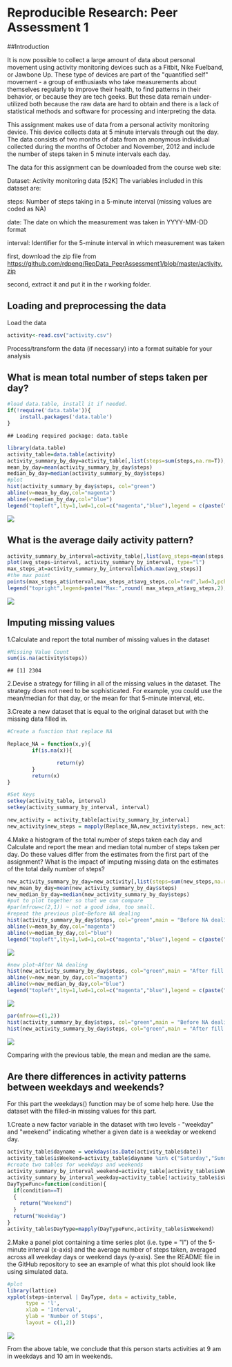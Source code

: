 # Reproducible Research: Peer Assessment 1

##Introduction

It is now possible to collect a large amount of data about personal movement using activity monitoring devices such as a Fitbit, Nike Fuelband, or Jawbone Up. These type of devices are part of the "quantified self" movement - a group of enthusiasts who take measurements about themselves regularly to improve their health, to find patterns in their behavior, or because they are tech geeks. But these data remain under-utilized both because the raw data are hard to obtain and there is a lack of statistical methods and software for processing and interpreting the data.

This assignment makes use of data from a personal activity monitoring device. This device collects data at 5 minute intervals through out the day. The data consists of two months of data from an anonymous individual collected during the months of October and November, 2012 and include the number of steps taken in 5 minute intervals each day.

The data for this assignment can be downloaded from the course web site:

Dataset: Activity monitoring data [52K]
The variables included in this dataset are:

steps: Number of steps taking in a 5-minute interval (missing values are coded as NA)

date: The date on which the measurement was taken in YYYY-MM-DD format

interval: Identifier for the 5-minute interval in which measurement was taken

first, download the zip file from 
https://github.com/rdpeng/RepData_PeerAssessment1/blob/master/activity.zip

second, extract it and put it in the r working folder.

## Loading and preprocessing the data

Load the data

```r
activity<-read.csv("activity.csv")
```
Process/transform the data (if necessary) into a format suitable for your analysis

## What is mean total number of steps taken per day?


```r
#load data.table, install it if needed.
if(!require('data.table')){
    install.packages('data.table')
}
```

```
## Loading required package: data.table
```

```r
library(data.table)
activity_table=data.table(activity)
activity_summary_by_day=activity_table[,list(steps=sum(steps,na.rm=T)),by=date]
mean_by_day=mean(activity_summary_by_day$steps)
median_by_day=median(activity_summary_by_day$steps)
#plot
hist(activity_summary_by_day$steps, col="green")
abline(v=mean_by_day,col="magenta")
abline(v=median_by_day,col="blue")
legend("topleft",lty=1,lwd=1,col=c("magenta","blue"),legend = c(paste("Mean:",round(mean_by_day,1)),paste("Median",median_by_day)))
```

![](PA1_template_files/figure-html/unnamed-chunk-2-1.png) 

## What is the average daily activity pattern?


```r
activity_summary_by_interval=activity_table[,list(avg_steps=mean(steps,na.rm=T)),by=interval]
plot(avg_steps~interval, activity_summary_by_interval, type="l")
max_steps_at=activity_summary_by_interval[which.max(avg_steps)]
#the max point
points(max_steps_at$interval,max_steps_at$avg_steps,col="red",lwd=3,pch=2)
legend("topright",legend=paste("Max:",round( max_steps_at$avg_steps,2),"(internal:",max_steps_at$interval,")"),col=c("red"),pch=2)
```

![](PA1_template_files/figure-html/unnamed-chunk-3-1.png) 

## Imputing missing values
1.Calculate and report the total number of missing values in the dataset

```r
#Missing Value Count
sum(is.na(activity$steps))
```

```
## [1] 2304
```
2.Devise a strategy for filling in all of the missing values in the dataset. The strategy does not need to be sophisticated. For example, you could use the mean/median for that day, or the mean for that 5-minute interval, etc.

3.Create a new dataset that is equal to the original dataset but with the missing data filled in.


```r
#Create a function that replace NA

Replace_NA = function(x,y){
        if(is.na(x)){

                return(y)
        }
        return(x)
}

#Set Keys
setkey(activity_table, interval)
setkey(activity_summary_by_interval, interval)

new_activity = activity_table[activity_summary_by_interval]
new_activity$new_steps = mapply(Replace_NA,new_activity$steps, new_activity$avg_steps)
```
4.Make a histogram of the total number of steps taken each day and Calculate and report the mean and median total number of steps taken per day. Do these values differ from the estimates from the first part of the assignment? What is the impact of imputing missing data on the estimates of the total daily number of steps?


```r
new_activity_summary_by_day=new_activity[,list(steps=sum(new_steps,na.rm=T)),by=date]
new_mean_by_day=mean(new_activity_summary_by_day$steps)
new_median_by_day=median(new_activity_summary_by_day$steps)
#put to plot together so that we can compare
#par(mfrow=c(2,1)) ~ not a good idea, too small.
#repeat the previous plot~Before NA dealing
hist(activity_summary_by_day$steps, col="green",main = "Before NA dealing")
abline(v=mean_by_day,col="magenta")
abline(v=median_by_day,col="blue")
legend("topleft",lty=1,lwd=1,col=c("magenta","blue"),legend = c(paste("Mean:",round(mean_by_day,1)),paste("Median",median_by_day)))
```

![](PA1_template_files/figure-html/unnamed-chunk-6-1.png) 

```r
#new plot~After NA dealing
hist(new_activity_summary_by_day$steps, col="green",main = "After fill value in NA")
abline(v=new_mean_by_day,col="magenta")
abline(v=new_median_by_day,col="blue")
legend("topleft",lty=1,lwd=1,col=c("magenta","blue"),legend = c(paste("Mean:",round(new_mean_by_day,1)),paste("Median",round(new_median_by_day))))
```

![](PA1_template_files/figure-html/unnamed-chunk-6-2.png) 

```r
par(mfrow=c(1,2))
hist(activity_summary_by_day$steps, col="green",main = "Before NA dealing")
hist(new_activity_summary_by_day$steps, col="green",main = "After fill value in NA")
```

![](PA1_template_files/figure-html/unnamed-chunk-6-3.png) 

Comparing with the previous table, the mean and median are the same.

## Are there differences in activity patterns between weekdays and weekends?

For this part the weekdays() function may be of some help here. Use the dataset with the filled-in missing values for this part.

1.Create a new factor variable in the dataset with two levels - "weekday" and "weekend" indicating whether a given date is a weekday or weekend day.


```r
activity_table$dayname = weekdays(as.Date(activity_table$date))
activity_table$isWeekend=activity_table$dayname %in% c("Saturday","Sunday")
#create two tables for weekdays and weekends
activity_summary_by_interval_weekend=activity_table[activity_table$isWeekend,list(steps=sum(steps,na.rm=T)),by=interval]
activity_summary_by_interval_weekday=activity_table[!activity_table$isWeekend,list(steps=sum(steps,na.rm=T)),by=interval]
DayTypeFunc=function(condition){
  if(condition==T)
  {
    return("Weekend")
  }
  return("Weekday")
}
activity_table$DayType=mapply(DayTypeFunc,activity_table$isWeekend)
```

2.Make a panel plot containing a time series plot (i.e. type = "l") of the 5-minute interval (x-axis) and the average number of steps taken, averaged across all weekday days or weekend days (y-axis). See the README file in the GitHub repository to see an example of what this plot should look like using simulated data.


```r
#plot
library(lattice)
xyplot(steps~interval | DayType, data = activity_table,
      type = 'l',
      xlab = 'Interval',
      ylab = 'Number of Steps',
      layout = c(1,2))
```

![](PA1_template_files/figure-html/unnamed-chunk-8-1.png) 

From the above table, we conclude that this person starts activities at 9 am in weekdays and 10 am in weekends.
